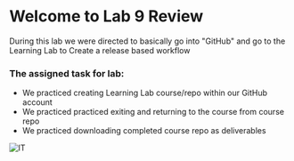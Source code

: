 # Welcome to Lab 9 Review

During this lab we were directed to basically go into "GitHub" and go to the Learning Lab to Create a release based workflow

### The assigned task for lab:
- We practiced creating Learning Lab course/repo within our GitHub account
- We practiced practiced exiting and returning to the course from course repo
- We practiced downloading completed course repo as deliverables


![IT](https://user-images.githubusercontent.com/81718217/120878046-bba29180-c56e-11eb-8050-75fcc022b54a.jpg)

